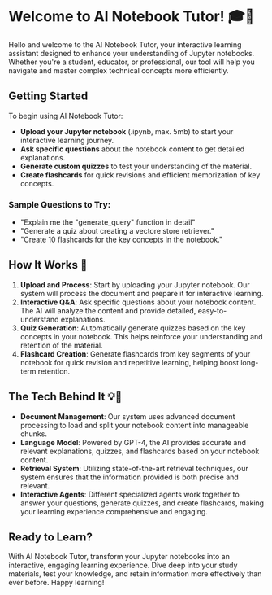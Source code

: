 # Welcome to AI Notebook Tutor! 🎓📘

Hello and welcome to the AI Notebook Tutor, your interactive learning assistant designed to enhance your understanding of Jupyter notebooks. Whether you're a student, educator, or professional, our tool will help you navigate and master complex technical concepts more efficiently.

## Getting Started

To begin using AI Notebook Tutor:

- **Upload your Jupyter notebook** (.ipynb, max. 5mb) to start your interactive learning journey.
- **Ask specific questions** about the notebook content to get detailed explanations.
- **Generate custom quizzes** to test your understanding of the material.
- **Create flashcards** for quick revisions and efficient memorization of key concepts.

### Sample Questions to Try:

- "Explain me the "generate_query" function in detail"
- "Generate a quiz about creating a vectore store retriever."
- "Create 10 flashcards for the key concepts in the notebook."

## How It Works 🧠

1. **Upload and Process**: Start by uploading your Jupyter notebook. Our system will process the document and prepare it for interactive learning.
2. **Interactive Q&A**: Ask specific questions about your notebook content. The AI will analyze the content and provide detailed, easy-to-understand explanations.
3. **Quiz Generation**: Automatically generate quizzes based on the key concepts in your notebook. This helps reinforce your understanding and retention of the material.
4. **Flashcard Creation**: Generate flashcards from key segments of your notebook for quick revision and repetitive learning, helping boost long-term retention.

## The Tech Behind It 💡🤖

- **Document Management**: Our system uses advanced document processing to load and split your notebook content into manageable chunks.
- **Language Model**: Powered by GPT-4, the AI provides accurate and relevant explanations, quizzes, and flashcards based on your notebook content.
- **Retrieval System**: Utilizing state-of-the-art retrieval techniques, our system ensures that the information provided is both precise and relevant.
- **Interactive Agents**: Different specialized agents work together to answer your questions, generate quizzes, and create flashcards, making your learning experience comprehensive and engaging.

## Ready to Learn?

With AI Notebook Tutor, transform your Jupyter notebooks into an interactive, engaging learning experience. Dive deep into your study materials, test your knowledge, and retain information more effectively than ever before. Happy learning!
